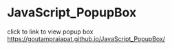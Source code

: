 # JavaScript_PopupBox
click to link to view popup box 
https://goutamprajapat.github.io/JavaScript_PopupBox/
